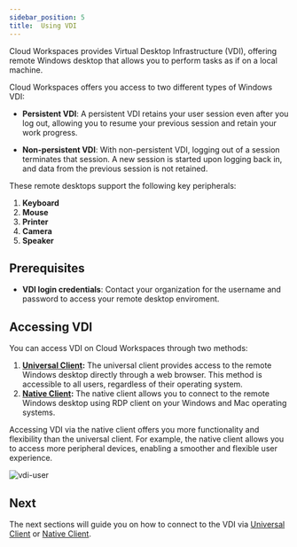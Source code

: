 ```yaml
---
sidebar_position: 5
title:  Using VDI
---
```



Cloud Workspaces provides Virtual Desktop Infrastructure (VDI), offering remote Windows desktop that allows you to perform tasks as if on a local machine.

Cloud Workspaces offers you access to two different types of Windows VDI:

- **Persistent VDI**: A persistent VDI retains your user session even after you log out, allowing you to resume your previous session and retain your work progress.

- **Non-persistent VDI**: With non-persistent VDI, logging out of a session terminates that session. A new session is started upon logging back in, and data from the previous session is not retained.

 
These remote desktops support the following key peripherals:  
1. **Keyboard**
2. **Mouse**
3. **Printer**
4. **Camera** 
5. **Speaker**

## **Prerequisites**

- **VDI login credentials**: Contact your organization for the username and password to access your remote desktop enviroment.

## Accessing VDI

You can access VDI on Cloud Workspaces through two methods:

1. **[Universal Client](vdi-universal-client.md):** The universal client provides access to the remote Windows desktop directly through a web browser. This method is accessible to all users, regardless of their operating system.
2. **[Native Client](vdi-native-client.md):** The native client allows you to connect to the remote Windows desktop using RDP client on your Windows and Mac operating systems.

 Accessing VDI via the native client offers you more functionality and flexibility than the universal client. For example, the native client allows you to access more peripheral devices, enabling a smoother and flexible user experience.

   ![vdi-user](/img/runbook-images/just-vdi-users.png)

## Next

The next sections will guide you on how to connect to the VDI via [Universal Client](vdi-universal-client.md) or [Native Client](vdi-native-client.md).
